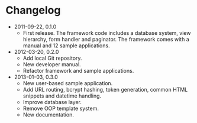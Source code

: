 # Changelog

- 2011-09-22, 0.1.0
    - First release. The framework code includes a database system, view hierarchy, form handler and paginator. The framework comes with a manual and 12 sample applications.
- 2012-03-20, 0.2.0
    - Add local Git repository.
    - New developer manual.
    - Refactor framework and sample applications.
- 2013-01-03, 0.3.0
    - New user-based sample application.
    - Add URL routing, bcrypt hashing, token generation, common HTML snippets and datetime handling.
    - Improve database layer.
    - Remove OOP template system.
    - New documentation.
